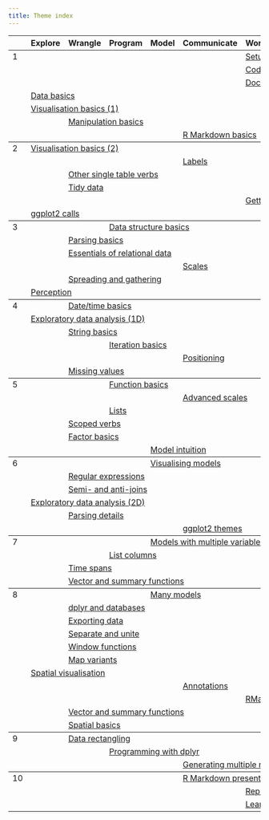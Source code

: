```yaml
---
title: Theme index
---
```


<table class="syllabus">
<colgroup>
  <col class="week" />
  <col class="theme" />
  <col class="theme" />
  <col class="theme" />
  <col class="theme" />
  <col class="theme" />
  <col class="theme" />
  <col class="theme" />
  <col class="theme" />
</colgroup>

<thead>
<tr>
  <th></th>
    <th>Explore</th>
    <th>Wrangle</th>
    <th>Program</th>
    <th>Model</th>
    <th>Communicate</th>
    <th>Workflow</th>
  <th></th>
  <th></th>
</tr>
</thead>
<tbody>
<tr>
<td id='week-1'>1</td>
  <td colspan="5"></td>
  <td colspan="4"><a class="workflow" href="setup.html">Setup</a></td>
</tr>
<tr>
<td></td>
  <td colspan="5"></td>
  <td colspan="4"><a class="workflow" href="code-style.html">Code style</a></td>
</tr>
<tr>
<td></td>
  <td colspan="5"></td>
  <td colspan="4"><a class="workflow" href="documentation.html">Documentation</a></td>
</tr>
<tr>
<td></td>
  <td colspan="4"><a class="explore" href="data-basics.html">Data basics</a></td>
  <td colspan="5"></td>
</tr>
<tr>
<td></td>
  <td colspan="4"><a class="explore" href="vis-basics.html">Visualisation basics (1)</a></td>
  <td colspan="5"></td>
</tr>
<tr>
<td></td>
  <td colspan="1"></td>
  <td colspan="4"><a class="wrangle" href="manip-basics.html">Manipulation basics</a></td>
  <td colspan="4"></td>
</tr>
<tr>
<td></td>
  <td colspan="4"></td>
  <td colspan="4"><a class="communicate" href="rmarkdown-basics.html">R Markdown basics</a></td>
  <td colspan="1"></td>
</tr>
</tbody>
<tbody>
<tr>
<td id='week-2'>2</td>
  <td colspan="4"><a class="explore" href="vis-basics-2.html">Visualisation basics (2)</a></td>
  <td colspan="5"></td>
</tr>
<tr>
<td></td>
  <td colspan="4"></td>
  <td colspan="4"><a class="communicate" href="vis-labelling.html">Labels</a></td>
  <td colspan="1"></td>
</tr>
<tr>
<td></td>
  <td colspan="1"></td>
  <td colspan="4"><a class="wrangle" href="manip-one-table.html">Other single table verbs</a></td>
  <td colspan="4"></td>
</tr>
<tr>
<td></td>
  <td colspan="1"></td>
  <td colspan="4"><a class="wrangle" href="tidy-data.html">Tidy data</a></td>
  <td colspan="4"></td>
</tr>
<tr>
<td></td>
  <td colspan="5"></td>
  <td colspan="4"><a class="workflow" href="getting-help.html">Getting help</a></td>
</tr>
<tr>
<td></td>
  <td colspan="4"><a class="explore" href="vis-calls.html">ggplot2 calls</a></td>
  <td colspan="5"></td>
</tr>
</tbody>
<tbody>
<tr>
<td id='week-3'>3</td>
  <td colspan="2"></td>
  <td colspan="4"><a class="program" href="data-structure-basics.html">Data structure basics</a></td>
  <td colspan="3"></td>
</tr>
<tr>
<td></td>
  <td colspan="1"></td>
  <td colspan="4"><a class="wrangle" href="parse-basics.html">Parsing basics</a></td>
  <td colspan="4"></td>
</tr>
<tr>
<td></td>
  <td colspan="1"></td>
  <td colspan="4"><a class="wrangle" href="relational-basics.html">Essentials of relational data</a></td>
  <td colspan="4"></td>
</tr>
<tr>
<td></td>
  <td colspan="4"></td>
  <td colspan="4"><a class="communicate" href="vis-scales.html">Scales</a></td>
  <td colspan="1"></td>
</tr>
<tr>
<td></td>
  <td colspan="1"></td>
  <td colspan="4"><a class="wrangle" href="spread-gather.html">Spreading and gathering</a></td>
  <td colspan="4"></td>
</tr>
<tr>
<td></td>
  <td colspan="4"><a class="explore" href="vis-perception.html">Perception</a></td>
  <td colspan="5"></td>
</tr>
</tbody>
<tbody>
<tr>
<td id='week-4'>4</td>
  <td colspan="1"></td>
  <td colspan="4"><a class="wrangle" href="datetime-basics.html">Date/time basics</a></td>
  <td colspan="4"></td>
</tr>
<tr>
<td></td>
  <td colspan="4"><a class="explore" href="eda-1d.html">Exploratory data analysis (1D)</a></td>
  <td colspan="5"></td>
</tr>
<tr>
<td></td>
  <td colspan="1"></td>
  <td colspan="4"><a class="wrangle" href="string-basics.html">String basics</a></td>
  <td colspan="4"></td>
</tr>
<tr>
<td></td>
  <td colspan="2"></td>
  <td colspan="4"><a class="program" href="purrr-map.html">Iteration basics</a></td>
  <td colspan="3"></td>
</tr>
<tr>
<td></td>
  <td colspan="4"></td>
  <td colspan="4"><a class="communicate" href="vis-position.html">Positioning</a></td>
  <td colspan="1"></td>
</tr>
<tr>
<td></td>
  <td colspan="1"></td>
  <td colspan="4"><a class="wrangle" href="missing-values.html">Missing values</a></td>
  <td colspan="4"></td>
</tr>
</tbody>
<tbody>
<tr>
<td id='week-5'>5</td>
  <td colspan="2"></td>
  <td colspan="4"><a class="program" href="function-basics.html">Function basics</a></td>
  <td colspan="3"></td>
</tr>
<tr>
<td></td>
  <td colspan="4"></td>
  <td colspan="4"><a class="communicate" href="vis-scales-2.html">Advanced scales</a></td>
  <td colspan="1"></td>
</tr>
<tr>
<td></td>
  <td colspan="2"></td>
  <td colspan="4"><a class="program" href="lists.html">Lists</a></td>
  <td colspan="3"></td>
</tr>
<tr>
<td></td>
  <td colspan="1"></td>
  <td colspan="4"><a class="wrangle" href="manip-scoped.html">Scoped verbs</a></td>
  <td colspan="4"></td>
</tr>
<tr>
<td></td>
  <td colspan="1"></td>
  <td colspan="4"><a class="wrangle" href="factor-basics.html">Factor basics</a></td>
  <td colspan="4"></td>
</tr>
<tr>
<td></td>
  <td colspan="3"></td>
  <td colspan="4"><a class="model" href="model-basics.html">Model intuition</a></td>
  <td colspan="2"></td>
</tr>
</tbody>
<tbody>
<tr>
<td id='week-6'>6</td>
  <td colspan="3"></td>
  <td colspan="4"><a class="model" href="model-vis.html">Visualising models</a></td>
  <td colspan="2"></td>
</tr>
<tr>
<td></td>
  <td colspan="1"></td>
  <td colspan="4"><a class="wrangle" href="regexps.html">Regular expressions</a></td>
  <td colspan="4"></td>
</tr>
<tr>
<td></td>
  <td colspan="1"></td>
  <td colspan="4"><a class="wrangle" href="filter-joins.html">Semi- and anti-joins</a></td>
  <td colspan="4"></td>
</tr>
<tr>
<td></td>
  <td colspan="4"><a class="explore" href="eda-2d.html">Exploratory data analysis (2D)</a></td>
  <td colspan="5"></td>
</tr>
<tr>
<td></td>
  <td colspan="1"></td>
  <td colspan="4"><a class="wrangle" href="parse-details.html">Parsing details</a></td>
  <td colspan="4"></td>
</tr>
<tr>
<td></td>
  <td colspan="4"></td>
  <td colspan="4"><a class="communicate" href="vis-themes.html">ggplot2 themes</a></td>
  <td colspan="1"></td>
</tr>
</tbody>
<tbody>
<tr>
<td id='week-7'>7</td>
  <td colspan="3"></td>
  <td colspan="4"><a class="model" href="model-multivariate.html">Models with multiple variables</a></td>
  <td colspan="2"></td>
</tr>
<tr>
<td></td>
  <td colspan="2"></td>
  <td colspan="4"><a class="program" href="list-cols.html">List columns</a></td>
  <td colspan="3"></td>
</tr>
<tr>
<td></td>
  <td colspan="1"></td>
  <td colspan="4"><a class="wrangle" href="timespans.html">Time spans</a></td>
  <td colspan="4"></td>
</tr>
<tr>
<td></td>
  <td colspan="1"></td>
  <td colspan="4"><a class="wrangle" href="vector-summary-functions.html">Vector and summary functions</a></td>
  <td colspan="4"></td>
</tr>
</tbody>
<tbody>
<tr>
<td id='week-8'>8</td>
  <td colspan="3"></td>
  <td colspan="4"><a class="model" href="model-many.html">Many models</a></td>
  <td colspan="2"></td>
</tr>
<tr>
<td></td>
  <td colspan="1"></td>
  <td colspan="4"><a class="wrangle" href="dplyr-databases.html">dplyr and databases</a></td>
  <td colspan="4"></td>
</tr>
<tr>
<td></td>
  <td colspan="1"></td>
  <td colspan="4"><a class="wrangle" href="export.html">Exporting data</a></td>
  <td colspan="4"></td>
</tr>
<tr>
<td></td>
  <td colspan="1"></td>
  <td colspan="4"><a class="wrangle" href="separate-unite.html">Separate and unite</a></td>
  <td colspan="4"></td>
</tr>
<tr>
<td></td>
  <td colspan="1"></td>
  <td colspan="4"><a class="wrangle" href="window-functions.html">Window functions</a></td>
  <td colspan="4"></td>
</tr>
<tr>
<td></td>
  <td colspan="1"></td>
  <td colspan="4"><a class="wrangle" href="purrr-map-variants.html">Map variants</a></td>
  <td colspan="4"></td>
</tr>
<tr>
<td></td>
  <td colspan="4"><a class="explore" href="spatial-vis.html">Spatial visualisation</a></td>
  <td colspan="5"></td>
</tr>
<tr>
<td></td>
  <td colspan="4"></td>
  <td colspan="4"><a class="communicate" href="vis-annotation.html">Annotations</a></td>
  <td colspan="1"></td>
</tr>
<tr>
<td></td>
  <td colspan="5"></td>
  <td colspan="4"><a class="workflow" href="workflow-rmarkdown.html">RMarkdown</a></td>
</tr>
<tr>
<td></td>
  <td colspan="1"></td>
  <td colspan="4"><a class="wrangle" href="vector-summary-functions.html">Vector and summary functions</a></td>
  <td colspan="4"></td>
</tr>
<tr>
<td></td>
  <td colspan="1"></td>
  <td colspan="4"><a class="wrangle" href="spatial-basics.html">Spatial basics</a></td>
  <td colspan="4"></td>
</tr>
</tbody>
<tbody>
<tr>
<td id='week-9'>9</td>
  <td colspan="1"></td>
  <td colspan="4"><a class="wrangle" href="rectangling.html">Data rectangling</a></td>
  <td colspan="4"></td>
</tr>
<tr>
<td></td>
  <td colspan="2"></td>
  <td colspan="4"><a class="program" href="manip-programming.html">Programming with dplyr</a></td>
  <td colspan="3"></td>
</tr>
<tr>
<td></td>
  <td colspan="4"></td>
  <td colspan="4"><a class="communicate" href="report-generation.html">Generating multiple reports</a></td>
  <td colspan="1"></td>
</tr>
</tbody>
<tbody>
<tr>
<td id='week-10'>10</td>
  <td colspan="4"></td>
  <td colspan="4"><a class="communicate" href="rmarkdown-formats.html">R Markdown presentations</a></td>
  <td colspan="1"></td>
</tr>
<tr>
<td></td>
  <td colspan="5"></td>
  <td colspan="4"><a class="workflow" href="reprexes.html">Reprexes</a></td>
</tr>
<tr>
<td></td>
  <td colspan="5"></td>
  <td colspan="4"><a class="workflow" href="learning-more.html">Learning more</a></td>
</tr>
</tbody>
</table>